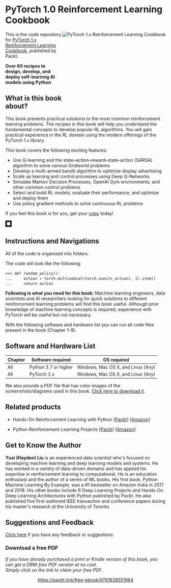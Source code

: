 # PyTorch 1.0 Reinforcement Learning Cookbook

<a href="https://www.packtpub.com/in/data/pytorch-1-0-reinforcement-learning-cookbook"><img src="https://www.packtpub.com/media/catalog/product/cache/e4d64343b1bc593f1c5348fe05efa4a6/9/7/9781838551964-original.jpeg" alt="PyTorch 1.x Reinforcement Learning Cookbook" height="256px" align="right"></a>

This is the code repository for [PyTorch 1.x Reinforcement Learning Cookbook](https://www.packtpub.com/in/data/pytorch-1-0-reinforcement-learning-cookbook), published by Packt.

**Over 60 recipes to design, develop, and deploy self-learning AI models using Python**

## What is this book about?
	
This book presents practical solutions to the most common reinforcement learning problems. The recipes in this book will help you understand the fundamental concepts to develop popular RL algorithms. You will gain practical experience in the RL domain using the modern offerings of the PyTorch 1.x library.

This book covers the following exciting features:
* Use Q-learning and the state–action–reward–state–action (SARSA) algorithm to solve various Gridworld problems
* Develop a multi-armed bandit algorithm to optimize display advertising
* Scale up learning and control processes using Deep Q-Networks
* Simulate Markov Decision Processes, OpenAI Gym environments, and other common control problems
* Select and build RL models, evaluate their performance, and optimize and deploy them
* Use policy gradient methods to solve continuous RL problems

If you feel this book is for you, get your [copy](https://www.amazon.com/dp/1838551964) today!

<a href="https://www.packtpub.com/?utm_source=github&utm_medium=banner&utm_campaign=GitHubBanner"><img src="https://raw.githubusercontent.com/PacktPublishing/GitHub/master/GitHub.png" 
alt="https://www.packtpub.com/" border="5" /></a>

## Instructions and Navigations
All of the code is organized into folders. 

The code will look like the following:
```
>>> def random_policy():
...     action = torch.multinomial(torch.ones(n_action), 1).item()
...     return action
```

**Following is what you need for this book:**
Machine learning engineers, data scientists and AI researchers looking for quick solutions to different reinforcement learning problems will find this book useful. Although prior knowledge of machine learning concepts is required, experience with PyTorch will be useful but not necessary.	

With the following software and hardware list you can run all code files present in the book (Chapter 1-9).
## Software and Hardware List
| Chapter | Software required | OS required |
| -------- | ------------------------------------ | ----------------------------------- |
| All | Python 3.7 or higher | Windows, Mac OS X, and Linux (Any) |
| All | PyTorch 1.x | Windows, Mac OS X, and Linux (Any) |

We also provide a PDF file that has color images of the screenshots/diagrams used in this book. [Click here to download it](https://static.packt-cdn.com/downloads/9781838551964_ColorImages.pdf).

## Related products
* Hands-On Reinforcement Learning with Python [[Packt]](https://www.packtpub.com/in/big-data-and-business-intelligence/hands-reinforcement-learning-python) [[Amazon]](https://www.amazon.in/Hands-Reinforcement-Learning-Python-reinforcement/dp/1788836529)

* Python Reinforcement Learning Projects [[Packt]](https://www.packtpub.com/in/big-data-and-business-intelligence/python-reinforcement-learning-projects) [[Amazon]](https://www.amazon.in/Python-Reinforcement-Learning-Projects-hands/dp/1788991613)

## Get to Know the Author
**Yuxi (Hayden) Liu** is an experienced data scientist who's focused on developing machine learning and deep learning models and systems. He has worked in a variety of data-driven domains and has applied his expertise in reinforcement learning to computational. He is an education enthusiast and the author of a series of ML books. His first book, Python Machine Learning By Example, was a #1 bestseller on Amazon India in 2017 and 2018. His other books include R Deep Learning Projects and Hands-On Deep Learning Architectures with Python published by Packt. He also published five first-authored IEEE transaction and conference papers during his master's research at the University of Toronto.


## Suggestions and Feedback
[Click here](https://docs.google.com/forms/d/e/1FAIpQLSdy7dATC6QmEL81FIUuymZ0Wy9vH1jHkvpY57OiMeKGqib_Ow/viewform) if you have any feedback or suggestions.


### Download a free PDF

 <i>If you have already purchased a print or Kindle version of this book, you can get a DRM-free PDF version at no cost.<br>Simply click on the link to claim your free PDF.</i>
<p align="center"> <a href="https://packt.link/free-ebook/9781838551964">https://packt.link/free-ebook/9781838551964 </a> </p>
